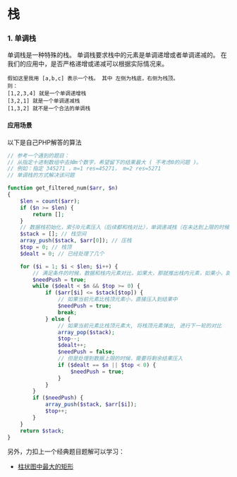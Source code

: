 栈
==

### 1. 单调栈

单调栈是一种特殊的栈。 单调栈要求栈中的元素是单调递增或者单调递减的。 在我们的应用中，是否严格递增或递减可以根据实际情况来。

```
假如这里我用 [a,b,c] 表示一个栈。 其中 左侧为栈底，右侧为栈顶。
则：
[1,2,3,4] 就是一个单调递增栈
[3,2,1] 就是一个单调递减栈
[1,3,2] 就不是一个合法的单调栈
```

#### 应用场景

以下是自己PHP解答的算法
```php
// 参考一个遇到的题目：
// 从指定十进制数组中去掉m个数字，希望留下的结果最大 ( 不考虑0的问题 )。
// 例如：指定 345271 ，m=1 res=45271， m=2 res=5271
// 单调栈的方式解决该问题

function get_filtered_num($arr, $n)
{
    $len = count($arr);
    if ($n >= $len) {
        return [];
    }
    // 数据栈初始化，索引0元素压入（后续都和栈对比），单调递减栈（在未达到上限的时候是单调递增栈）
    $stack = []; // 栈空间
    array_push($stack, $arr[0]); // 压栈
    $top = 0; // 栈顶
    $dealt = 0; // 已经处理了几个

    for ($i = 1; $i < $len; $i++) {
        // 满足条件的时候，数据和栈内元素对比，如果大，那就推出栈内元素，如果小，跳过元素
        $needPush = true;
        while ($dealt < $n && $top >= 0) {
            if ($arr[$i] <= $stack[$top]) {
                // 如果当前元素比栈顶元素小，直接压入到结果中
                $needPush = true;
                break;
            } else {
                // 如果当前元素比栈顶元素大, 将栈顶元素弹出, 进行下一轮的对比
                array_pop($stack);
                $top--;
                $dealt++;
                $needPush = false;
                // 但是处理到数据上限的时候，需要将剩余结果压入
                if ($dealt == $n || $top < 0) {
                    $needPush = true;
                }
            }
        }
        if ($needPush) {
            array_push($stack, $arr[$i]);
            $top++;
        }
    }
    return $stack;
}
```

另外，力扣上一个经典题目题解可以学习：
- [柱状图中最大的矩形](https://leetcode-cn.com/problems/largest-rectangle-in-histogram/solution/bao-li-jie-fa-zhan-by-liweiwei1419/)